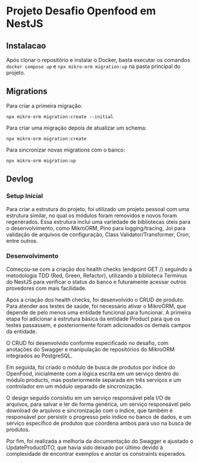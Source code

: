 # Projeto Desafio Openfood em NestJS

## Instalacao

Após clonar o repositório e instalar o Docker, basta executar os comandos `docker compose up` e `npx mikro-orm migration:up` na pasta principal do projeto.

## Migrations

Para criar a primeira migração:
```
npx mikro-orm migration:create --initial
```

Para criar uma migração depois de atualizar um schema:
```
npx mikro-orm migration:create
```

Para sincronizar novas migrations com o banco:
```
npx mikro-orm migration:up
```


## Devlog
### Setup Inicial

Para criar a estrutura do projeto, foi utilizado um projeto pessoal com uma estrutura similar, no qual os módulos foram removidos e novos foram regenerados. Essa estrutura inclui uma variedade de bibliotecas úteis para o desenvolvimento, como MikroORM, Pino para logging/tracing, Joi para validação de arquivos de configuração, Class Validator/Transformer, Cron, entre outros.

### Desenvolvimento

Começou-se com a criação dos health checks (endpoint GET /) seguindo a metodologia TDD (Red, Green, Refactor), utilizando a biblioteca Terminus do NestJS para verificar o status do banco e futuramente acessar outros provedores com mais facilidade.

Após a criação dos health checks, foi desenvolvido o CRUD de produto. Para atender aos testes de saúde, foi necessário ativar o MikroORM, que depende de pelo menos uma entidade funcional para funcionar. A primeira etapa foi adicionar a estrutura básica da entidade Product para que os testes passassem, e posteriormente foram adicionados os demais campos da entidade.

O CRUD foi desenvolvido conforme especificado no desafio, com anotações do Swagger e manipulação de repositórios do MikroORM integrados ao PostgreSQL.

Em seguida, foi criado o módulo de busca de produtos por índice do OpenFood, inicialmente com a lógica escrita em um serviço dentro do módulo products, mas posteriormente separada em três serviços e um controlador em um módulo separado de sincronização.

O design seguido consistiu em um serviço responsável pela I/O de arquivos, para salvar e ler de forma genérica, um serviço responsável pelo download de arquivos e sincronização com o índice, que também é responsável por persistir o progresso pelo índice no banco de dados, e um serviço específico de produtos que coordena ambos para uso na busca de produtos.

Por fim, foi realizada a melhoria da documentação do Swagger e ajustado o UpdateProductDTO, que havia sido deixado por último devido à complexidade de encontrar exemplos e anotar os constraints esperados.
